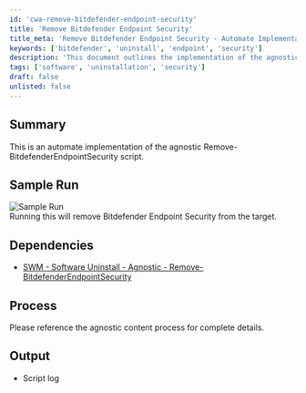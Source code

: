 ```yaml
---
id: 'cwa-remove-bitdefender-endpoint-security'
title: 'Remove Bitdefender Endpoint Security'
title_meta: 'Remove Bitdefender Endpoint Security - Automate Implementation'
keywords: ['bitdefender', 'uninstall', 'endpoint', 'security']
description: 'This document outlines the implementation of the agnostic Remove-BitdefenderEndpointSecurity script, detailing its dependencies, process, and expected output for removing Bitdefender Endpoint Security from target systems.'
tags: ['software', 'uninstallation', 'security']
draft: false
unlisted: false
---
```

## Summary

This is an automate implementation of the agnostic Remove-BitdefenderEndpointSecurity script.

## Sample Run

![Sample Run](..\..\..\static\img\Remove-BitDefender-Endpoint-Security\image_1.png)  
Running this will remove Bitdefender Endpoint Security from the target.

## Dependencies

- [SWM - Software Uninstall - Agnostic - Remove-BitdefenderEndpointSecurity](https://proval.itglue.com/DOC-5078775-11524980)

## Process

Please reference the agnostic content process for complete details.

## Output

- Script log


